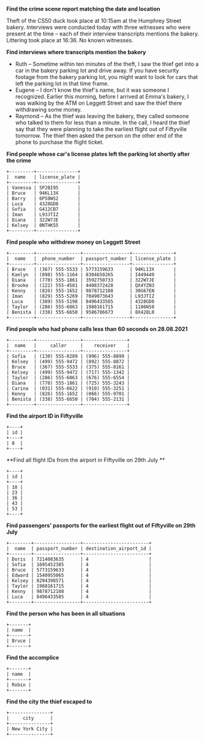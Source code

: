 **Find the crime scene report matching the date and location**

Theft of the CS50 duck took place at 10:15am at the Humphrey Street bakery. Interviews were conducted today with three witnesses who were present at the time – each of their interview transcripts mentions the bakery. Littering took place at 16:36. No known witnesses.

**Find interviews where transcripts mention the bakery**

- Ruth – Sometime within ten minutes of the theft, I saw the thief get into a car in the bakery parking lot and drive away. If you have security footage from the bakery parking lot, you might want to look for cars that left the parking lot in that time frame.
- Eugene – I don't know the thief's name, but it was someone I recognized. Earlier this morning, before I arrived at Emma's bakery, I was walking by the ATM on Leggett Street and saw the thief there withdrawing some money.
- Raymond – As the thief was leaving the bakery, they called someone who talked to them for less than a minute. In the call, I heard the thief say that they were planning to take the earliest flight out of Fiftyville tomorrow. The thief then asked the person on the other end of the phone to purchase the flight ticket.

**Find people whose car's license plates left the parking lot shortly after the crime**

```
+---------+---------------+
|  name   | license_plate |
+---------+---------------+
| Vanessa | 5P2BI95       |
| Bruce   | 94KL13X       |
| Barry   | 6P58WS2       |
| Luca    | 4328GD8       |
| Sofia   | G412CB7       |
| Iman    | L93JTIZ       |
| Diana   | 322W7JE       |
| Kelsey  | 0NTHK55       |
+---------+---------------+
```

**Find people who withdrew money on Leggett Street**

```
+---------+----------------+-----------------+---------------+
|  name   |  phone_number  | passport_number | license_plate |
+---------+----------------+-----------------+---------------+
| Bruce   | (367) 555-5533 | 5773159633      | 94KL13X       |
| Kaelyn  | (098) 555-1164 | 8304650265      | I449449       |
| Diana   | (770) 555-1861 | 3592750733      | 322W7JE       |
| Brooke  | (122) 555-4581 | 4408372428      | QX4YZN3       |
| Kenny   | (826) 555-1652 | 9878712108      | 30G67EN       |
| Iman    | (829) 555-5269 | 7049073643      | L93JTIZ       |
| Luca    | (389) 555-5198 | 8496433585      | 4328GD8       |
| Taylor  | (286) 555-6063 | 1988161715      | 1106N58       |
| Benista | (338) 555-6650 | 9586786673      | 8X428L0       |
+---------+----------------+-----------------+---------------+
```

**Find people who had phone calls less than 60 seconds on 28.08.2021**

```
+---------+----------------+----------------+
|  name   |     caller     |    receiver    |
+---------+----------------+----------------+
| Sofia   | (130) 555-0289 | (996) 555-8899 |
| Kelsey  | (499) 555-9472 | (892) 555-8872 |
| Bruce   | (367) 555-5533 | (375) 555-8161 |
| Kelsey  | (499) 555-9472 | (717) 555-1342 |
| Taylor  | (286) 555-6063 | (676) 555-6554 |
| Diana   | (770) 555-1861 | (725) 555-3243 |
| Carina  | (031) 555-6622 | (910) 555-3251 |
| Kenny   | (826) 555-1652 | (066) 555-9701 |
| Benista | (338) 555-6650 | (704) 555-2131 |
+---------+----------------+----------------+
```

**Find the airport ID in Fiftyville**

```
+----+
| id |
+----+
| 8  |
+----+
```

**Find all flight IDs from the airport in Fiftyville on 29th July **

```
+----+
| id |
+----+
| 18 |
| 23 |
| 36 |
| 43 |
| 53 |
+----+
```

**Find passengers' passports for the earliest flight out of Fiftyville on 29th July**

```
+--------+-----------------+------------------------+
|  name  | passport_number | destination_airport_id |
+--------+-----------------+------------------------+
| Doris  | 7214083635      | 4                      |
| Sofia  | 1695452385      | 4                      |
| Bruce  | 5773159633      | 4                      |
| Edward | 1540955065      | 4                      |
| Kelsey | 8294398571      | 4                      |
| Taylor | 1988161715      | 4                      |
| Kenny  | 9878712108      | 4                      |
| Luca   | 8496433585      | 4                      |
+--------+-----------------+------------------------+
```

**Find the person who has been in all situations**

```
+-------+
| name  |
+-------+
| Bruce |
+-------+
```

**Find the accomplice**

```
+-------+
| name  |
+-------+
| Robin |
+-------+
```

**Find the city the thief escaped to**

```
+---------------+
|     city      |
+---------------+
| New York City |
+---------------+
```
